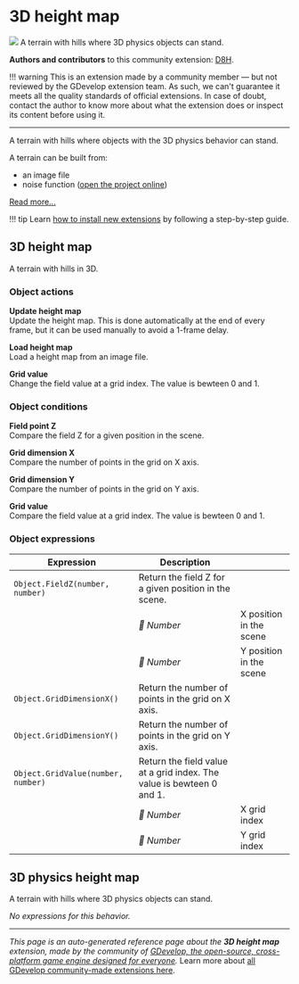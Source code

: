 # 3D height map

<img src="https://asset-resources.gdevelop.io/public-resources/Icons/10e0a26c0d500830dfe23b94138beb0ef61607ba62bca05a5aa5c849777f1b06_terrain.svg" class="extension-icon"></img>
A terrain with hills where 3D physics objects can stand.

**Authors and contributors** to this community extension: [D8H](https://gd.games/D8H).

!!! warning
    This is an extension made by a community member — but not reviewed
    by the GDevelop extension team. As such, we can't guarantee it
    meets all the quality standards of official extensions. In case of
    doubt, contact the author to know more about what the extension
    does or inspect its content before using it.

---

A terrain with hills where objects with the 3D physics behavior can stand.

A terrain can be built from:

- an image file
- noise function ([open the project online](https://editor.gdevelop.io/?project=example://3d-endless-terrain))


[Read more...](/gdevelop5/extensions/height-map3d/details)

!!! tip
    Learn [how to install new extensions](/gdevelop5/extensions/search) by following a step-by-step guide.



## 3D height map 

A terrain with hills in 3D. 

### Object actions

**Update height map**  
Update the height map. This is done automatically at the  end of every frame, but it can be used manually to avoid a 1-frame delay.

**Load height map**  
Load a height map from an image file.

**Grid value**  
Change the field value at a grid index. The value is bewteen 0 and 1.

### Object conditions

**Field point Z**  
Compare the field Z for a given position in the scene.

**Grid dimension X**  
Compare the number of points in the grid on X axis.

**Grid dimension Y**  
Compare the number of points in the grid on Y axis.

**Grid value**  
Compare the field value at a grid index. The value is bewteen 0 and 1.

### Object expressions

| Expression | Description |  |
|-----|-----|-----|
| `Object.FieldZ(number, number)` | Return the field Z for a given position in the scene. ||
| | _🔢 Number_ | X position in the scene |
| | _🔢 Number_ | Y position in the scene |
| `Object.GridDimensionX()` | Return the number of points in the grid on X axis. ||
| `Object.GridDimensionY()` | Return the number of points in the grid on Y axis. ||
| `Object.GridValue(number, number)` | Return the field value at a grid index. The value is bewteen 0 and 1. ||
| | _🔢 Number_ | X grid index |
| | _🔢 Number_ | Y grid index |

## 3D physics height map 

A terrain with hills where 3D physics objects can stand. 

_No expressions for this behavior._


---

*This page is an auto-generated reference page about the **3D height map** extension, made by the community of [GDevelop, the open-source, cross-platform game engine designed for everyone](https://gdevelop.io/).* Learn more about [all GDevelop community-made extensions here](/gdevelop5/extensions).
